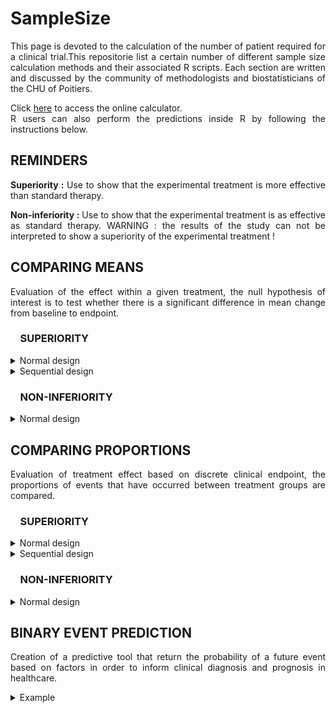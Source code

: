 # SampleSize


<div style="text-align: justify">

This page is devoted to the calculation of the number of patient required for a clinical trial.This repositorie list a certain number of different sample size calculation methods and their associated R scripts. Each section are written and discussed by the community of methodologists and biostatisticians of the CHU of Poitiers.

Click [here](https://poitiers-health-data.shinyapps.io/SampleSize/) to access the online calculator.\
R users can also perform the predictions inside R by following the instructions below.


## REMINDERS

**Superiority :** Use to show that the experimental treatment is more effective than standard therapy.

**Non-inferiority :** Use to show that the experimental treatment is as effective as standard therapy. WARNING : the results of the study can not be interpreted to show a superiority of the experimental treatment !

## COMPARING MEANS

Evaluation of the effect within a given treatment, the null hypothesis of interest is to test whether there is a significant difference in mean change from baseline to endpoint.

### &nbsp;&nbsp;&nbsp;&nbsp;SUPERIORITY

<details>
<summary>Normal design</summary>
<br>

*Sample size for a randomised controlled superiority trial in two parallel groups (experimental treatment A versus control treatment B) with balanced randomisation (ratio 1 :1) for a binary endpoint. The average quality of life was 66 points with treatment B compared to 72 points with treatment A. In order to highlight this absolute difference of 6 points, with a standard deviation of 23, with a two-sided alpha risk of 5% and a power of 80%, the sample size is related to the result of the script bellow :*

	
```r
library(epiR)
		
epi.sscompc(N = NA, treat = 66, control = 72, 
			sigma = 23, n = NA, power = 0.8, 
			r = 1, design = 1, sided.test = 2, conf.level = 0.95)
```

**Parameters :**

* treat : mean expected in the experimental group
* control : mean expected in the control group
* sigma : standard deviation (commun for both group)
* n : number of subjects to include (experimental + control), define as NA
* power : power of the trial
* r : randomization ratio, number of patients of the experimental group divided by the number of patients of the control group
* design : estimated design effect
* sided.test : one-side test (=1), two-side test (=2) 
* conf.level : confidence level (1-α)

</summary>
</details>	

<details>
<summary>Sequential design</summary>
<br>

*Sample size for a randomised controlled superiority trial in two parallel groups (experimental treatment A versus control treatment B) with balanced randomisation (ratio 1 :1) for a binary endpoint. 
The average quality of life was 66 points with treatment B compared to 72 points with treatment A. In order to highlight this absolute difference of 6 points, with a standard deviation of 23, 
and by planning 2 intermediate efficacy analyses and using the O'Brien-Fleming method to take into account the repetition of the tests (inflation of the risk of the first kind), the final analysis should be 
carried out on 2,588 patients (1,294 patients per group) in order to respect an overall risk of the first kind equal to 5% (two-sided) and a power of 80%. 
The first and second intermediate analyses would be performed on 864 and 1726 patients respectively, i.e. 33 and 66% of the 
maximum number of patients, the sample size is related to the result of the script bellow :*

```r
library("rpact")
		
design <- getDesignGroupSequential(typeOfDesign = "OF", 
                informationRates = c(1/3, 2/3, 1), alpha = alpha, beta = 1-power, sided = 2)

designPlan <- getSampleSizeMeans(design, riskRatio = FALSE, thetaH0 = 0,
                   normalApproximation = TRUE, pi1 = p1, pi2 = p2, groups = 2, stDev = 23,
                   allocationRatioPlanned = 1)

summary(designPlan)
```

**Parameters :**

* typeOfDesign : type of design
* informationRates : information rates
* alpha : significance level alpha
* beta : type II error rate
* sided : one-side test (=1), two-side test (=2)
* riskRatio : one-side test (=TRUE), two-side test (=FALSE)
* thetaH0 : non-inferiority bound when ≠ 0
* normalApproximation : one treatment group is calculated exactly using the binomial distribution (=FALSE), else (=FALSE)
* pi1 : assumed probability in the experimental treatment group
* pi2 : assumed probability in the control treatment group
* groups: the number of treatment groups
* allocationRatioPlanned : planned allocation ratio (n1/n2)

</summary>	
</details>

### &nbsp;&nbsp;&nbsp;&nbsp;NON-INFERIORITY

<details>
<summary>Normal design</summary>
<br>

*Sample size for a randomised controlled non-inferiority trial in two parallel groups (experimental treatment A versus control treatment B) with balanced randomisation (ratio 1 :1) for a binary endpoint. The average quality of life was 66 points with treatment B. Assuming an absolute non-inferiority margin of 7 points, with a standard deviation of 23, with a one-sided alpha risk of 5% and a power of 80%, the sample size is related to the result of the script bellow :*
	
```r
library(epiR)
	
epi.ssninfc(treat = 66, control = 66, sigma = 23, 
			delta = 7, n = NA, power = 0.8, alpha = 0.05, r = 1)
```
	
**Parameters :**

* treat : mean expected in the experimental group
* control : mean expected in the control group
* sigma : standard deviation (commun for both group)
* delta : equivalence limit, which represents the clinically significant difference (>0)
* n : number of subjects to include (experimental + control), define as NA
* power : power of the trial
* alpha : type I error
* r : randomization ratio, number of patients of the experimental group divided by the number of patients of the control group

</summary>
</details>	

## COMPARING PROPORTIONS

Evaluation of treatment effect based on discrete clinical endpoint, the proportions of events that have occurred between treatment groups are compared.

### &nbsp;&nbsp;&nbsp;&nbsp;SUPERIORITY

<details>
<summary>Normal design</summary>
<br>

	
*Sample size for a randomised controlled superiority trial in two parallel groups (experimental treatment A versus control treatment B) with balanced randomisation (ratio 1 :1) for a binary endpoint. The proportion of patients with an episode of hypertension was 35% with the B treatment compared to 28% with treatment A. In order to highlight this absolute difference of 7%, with a two-sided alpha risk of 5% and a power of 80%, the sample size is related to the result of the script bellow :*
	
	
```r
library(epiR)

epi.sscohortc(N = NA, irexp1 = 0.35, irexp0 = 0.28, pexp = NA, n = NA, 
			power = 0.80, r = 1, design = 1, sided.test = 2, 
			finite.correction = FALSE, nfractional = FALSE, conf.level = 0.95)

```
	
**Parameters :**

*	irexp1 : Proportion expected within the experimental group
*	irexp0 : Proportion expected within the control group
* n : number of subjects to include (experimental + control), define as NA
*	power : Power of the trial
* r : randomization ratio, number of patients of the experimental group divided by the number of patients of the control group
* design : estimated design effect
*	sided.test : One-side test (=1), two-side test (=2) 
*	conf.level : Confidence level (1-α)
</summary>
</details>

</summary>	
</details>

<details>
<summary>Sequential design</summary>
<br>

*The prevalence of infections at 30 days is assumed to be 15% in the population and a relative reduction of at least 25% in the experimental population (prevalence of 11.25%). By planning 2 intermediate efficacy analyses and using the O'Brien-Fleming method to take into account the repetition of the tests (inflation of the risk of the first kind), the final analysis should be carried out on 2,588 patients (1,294 patients per group) in order to respect an overall risk of the first kind equal to 5% (two-sided) and a power of 80%. The first and second intermediate analyses would be performed on 864 and 1726 patients respectively, i.e. 33 and 66% of the maximum number of patients, the sample size is related to the result of the script bellow :*

```r
library("rpact")
		
design <- getDesignGroupSequential(typeOfDesign = "OF", 
                informationRates = c(1/3, 2/3, 1), alpha = 0.05, beta = 1-0.8, sided = 2)

designPlan <- getSampleSizeRates(design, riskRatio = FALSE, thetaH0 = 0,
                   normalApproximation = TRUE, pi1 = 0.15*0.75, pi2 = 0.15, groups = 2,
                   allocationRatioPlanned = 1)

summary(designPlan)
```

**Parameters :**

* typeOfDesign : type of design
* informationRates : information rates
* alpha : significance level alpha
* beta : type II error rate
* sided : one-side test (=1), two-side test (=2)
* riskRatio : one-side test (=TRUE), two-side test (=FALSE)
* thetaH0 : non-inferiority bound when ≠ 0
* normalApproximation : one treatment group is calculated exactly using the binomial distribution (=FALSE), else (=FALSE)
* pi1 : assumed probability in the experimental treatment group
* pi2 : assumed probability in the control treatment group
* groups: the number of treatment groups
* allocationRatioPlanned : planned allocation ratio (n1/n2)

</summary>	
</details>

### &nbsp;&nbsp;&nbsp;&nbsp;NON-INFERIORITY

<details>
<summary>Normal design</summary>
<br>	

	
*Sample size for a randomised controlled non-inferiority trial in two parallel groups (experimental treatment A versus control treatment B) with balanced randomisation (ratio 1 :1) for a binary endpoint. The proportion of patients with an episode of hypertension was 35% with the B treatment. Assuming an absolute non-inferiority margin of 5%, with a one-sided alpha risk of 5% and a power of 80%, the sample size is related to the result of the script bellow :*
	
	
```r
epi.ssninfb(treat = 0.35, control = 0.35, delta = 0.05, 
			n = NA, r = 1, power = 0.8, alpha = 0.05)
```
	
**Parameters :**

* treat : proportion expected in the experimental group
* control : proportion expected in the control group
* delta : equivalence limit, which represents the clinically significant difference (>0)
* n : number of subjects to include (experimental + control), define as NA
* r : randomization ratio, number of patients of the experimental group divided by the number of patients of the control group
* power : power of the trial
* alpha : type I error

</details>

## BINARY EVENT PREDICTION

Creation of a predictive tool that return the probability of a future event based on factors in order to inform clinical diagnosis and prognosis in healthcare.

<details>
<summary>Example</summary>
<br>	

*Sample size for developing a logistic regression model based on up to  candidate 34 predictors, with an anticipated R2 of at least 0.25, and to target an expected shrinkage of 0.9(equation 11 in Riley et al. Statistics in Medicine. 2019;38:1276–1296)."), the sample size is related to the result of the script bellow:*

```r
ceiling(34/((0.9-1)*log(1-0.25/0.9)))
```

**Parameters :**

* 34 : number of potential predictors
* 0.9  : expected shrinkage
* 0.25 : expected predictive capacities

</details>